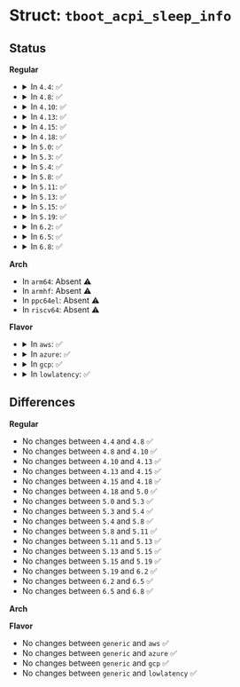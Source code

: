 # Struct: <code>tboot_acpi_sleep_info</code>

## Status
<b>Regular</b>
<ul>
<li>
<details>
<summary>In <code>4.4</code>: ✅</summary>

```c
struct tboot_acpi_sleep_info {
    struct tboot_acpi_generic_address pm1a_cnt_blk;
    struct tboot_acpi_generic_address pm1b_cnt_blk;
    struct tboot_acpi_generic_address pm1a_evt_blk;
    struct tboot_acpi_generic_address pm1b_evt_blk;
    u16 pm1a_cnt_val;
    u16 pm1b_cnt_val;
    u64 wakeup_vector;
    u32 vector_width;
    u64 kernel_s3_resume_vector;
};
```
</details>
</li>
<li>
<details>
<summary>In <code>4.8</code>: ✅</summary>

```c
struct tboot_acpi_sleep_info {
    struct tboot_acpi_generic_address pm1a_cnt_blk;
    struct tboot_acpi_generic_address pm1b_cnt_blk;
    struct tboot_acpi_generic_address pm1a_evt_blk;
    struct tboot_acpi_generic_address pm1b_evt_blk;
    u16 pm1a_cnt_val;
    u16 pm1b_cnt_val;
    u64 wakeup_vector;
    u32 vector_width;
    u64 kernel_s3_resume_vector;
};
```
</details>
</li>
<li>
<details>
<summary>In <code>4.10</code>: ✅</summary>

```c
struct tboot_acpi_sleep_info {
    struct tboot_acpi_generic_address pm1a_cnt_blk;
    struct tboot_acpi_generic_address pm1b_cnt_blk;
    struct tboot_acpi_generic_address pm1a_evt_blk;
    struct tboot_acpi_generic_address pm1b_evt_blk;
    u16 pm1a_cnt_val;
    u16 pm1b_cnt_val;
    u64 wakeup_vector;
    u32 vector_width;
    u64 kernel_s3_resume_vector;
};
```
</details>
</li>
<li>
<details>
<summary>In <code>4.13</code>: ✅</summary>

```c
struct tboot_acpi_sleep_info {
    struct tboot_acpi_generic_address pm1a_cnt_blk;
    struct tboot_acpi_generic_address pm1b_cnt_blk;
    struct tboot_acpi_generic_address pm1a_evt_blk;
    struct tboot_acpi_generic_address pm1b_evt_blk;
    u16 pm1a_cnt_val;
    u16 pm1b_cnt_val;
    u64 wakeup_vector;
    u32 vector_width;
    u64 kernel_s3_resume_vector;
};
```
</details>
</li>
<li>
<details>
<summary>In <code>4.15</code>: ✅</summary>

```c
struct tboot_acpi_sleep_info {
    struct tboot_acpi_generic_address pm1a_cnt_blk;
    struct tboot_acpi_generic_address pm1b_cnt_blk;
    struct tboot_acpi_generic_address pm1a_evt_blk;
    struct tboot_acpi_generic_address pm1b_evt_blk;
    u16 pm1a_cnt_val;
    u16 pm1b_cnt_val;
    u64 wakeup_vector;
    u32 vector_width;
    u64 kernel_s3_resume_vector;
};
```
</details>
</li>
<li>
<details>
<summary>In <code>4.18</code>: ✅</summary>

```c
struct tboot_acpi_sleep_info {
    struct tboot_acpi_generic_address pm1a_cnt_blk;
    struct tboot_acpi_generic_address pm1b_cnt_blk;
    struct tboot_acpi_generic_address pm1a_evt_blk;
    struct tboot_acpi_generic_address pm1b_evt_blk;
    u16 pm1a_cnt_val;
    u16 pm1b_cnt_val;
    u64 wakeup_vector;
    u32 vector_width;
    u64 kernel_s3_resume_vector;
};
```
</details>
</li>
<li>
<details>
<summary>In <code>5.0</code>: ✅</summary>

```c
struct tboot_acpi_sleep_info {
    struct tboot_acpi_generic_address pm1a_cnt_blk;
    struct tboot_acpi_generic_address pm1b_cnt_blk;
    struct tboot_acpi_generic_address pm1a_evt_blk;
    struct tboot_acpi_generic_address pm1b_evt_blk;
    u16 pm1a_cnt_val;
    u16 pm1b_cnt_val;
    u64 wakeup_vector;
    u32 vector_width;
    u64 kernel_s3_resume_vector;
};
```
</details>
</li>
<li>
<details>
<summary>In <code>5.3</code>: ✅</summary>

```c
struct tboot_acpi_sleep_info {
    struct tboot_acpi_generic_address pm1a_cnt_blk;
    struct tboot_acpi_generic_address pm1b_cnt_blk;
    struct tboot_acpi_generic_address pm1a_evt_blk;
    struct tboot_acpi_generic_address pm1b_evt_blk;
    u16 pm1a_cnt_val;
    u16 pm1b_cnt_val;
    u64 wakeup_vector;
    u32 vector_width;
    u64 kernel_s3_resume_vector;
};
```
</details>
</li>
<li>
<details>
<summary>In <code>5.4</code>: ✅</summary>

```c
struct tboot_acpi_sleep_info {
    struct tboot_acpi_generic_address pm1a_cnt_blk;
    struct tboot_acpi_generic_address pm1b_cnt_blk;
    struct tboot_acpi_generic_address pm1a_evt_blk;
    struct tboot_acpi_generic_address pm1b_evt_blk;
    u16 pm1a_cnt_val;
    u16 pm1b_cnt_val;
    u64 wakeup_vector;
    u32 vector_width;
    u64 kernel_s3_resume_vector;
};
```
</details>
</li>
<li>
<details>
<summary>In <code>5.8</code>: ✅</summary>

```c
struct tboot_acpi_sleep_info {
    struct tboot_acpi_generic_address pm1a_cnt_blk;
    struct tboot_acpi_generic_address pm1b_cnt_blk;
    struct tboot_acpi_generic_address pm1a_evt_blk;
    struct tboot_acpi_generic_address pm1b_evt_blk;
    u16 pm1a_cnt_val;
    u16 pm1b_cnt_val;
    u64 wakeup_vector;
    u32 vector_width;
    u64 kernel_s3_resume_vector;
};
```
</details>
</li>
<li>
<details>
<summary>In <code>5.11</code>: ✅</summary>

```c
struct tboot_acpi_sleep_info {
    struct tboot_acpi_generic_address pm1a_cnt_blk;
    struct tboot_acpi_generic_address pm1b_cnt_blk;
    struct tboot_acpi_generic_address pm1a_evt_blk;
    struct tboot_acpi_generic_address pm1b_evt_blk;
    u16 pm1a_cnt_val;
    u16 pm1b_cnt_val;
    u64 wakeup_vector;
    u32 vector_width;
    u64 kernel_s3_resume_vector;
};
```
</details>
</li>
<li>
<details>
<summary>In <code>5.13</code>: ✅</summary>

```c
struct tboot_acpi_sleep_info {
    struct tboot_acpi_generic_address pm1a_cnt_blk;
    struct tboot_acpi_generic_address pm1b_cnt_blk;
    struct tboot_acpi_generic_address pm1a_evt_blk;
    struct tboot_acpi_generic_address pm1b_evt_blk;
    u16 pm1a_cnt_val;
    u16 pm1b_cnt_val;
    u64 wakeup_vector;
    u32 vector_width;
    u64 kernel_s3_resume_vector;
};
```
</details>
</li>
<li>
<details>
<summary>In <code>5.15</code>: ✅</summary>

```c
struct tboot_acpi_sleep_info {
    struct tboot_acpi_generic_address pm1a_cnt_blk;
    struct tboot_acpi_generic_address pm1b_cnt_blk;
    struct tboot_acpi_generic_address pm1a_evt_blk;
    struct tboot_acpi_generic_address pm1b_evt_blk;
    u16 pm1a_cnt_val;
    u16 pm1b_cnt_val;
    u64 wakeup_vector;
    u32 vector_width;
    u64 kernel_s3_resume_vector;
};
```
</details>
</li>
<li>
<details>
<summary>In <code>5.19</code>: ✅</summary>

```c
struct tboot_acpi_sleep_info {
    struct tboot_acpi_generic_address pm1a_cnt_blk;
    struct tboot_acpi_generic_address pm1b_cnt_blk;
    struct tboot_acpi_generic_address pm1a_evt_blk;
    struct tboot_acpi_generic_address pm1b_evt_blk;
    u16 pm1a_cnt_val;
    u16 pm1b_cnt_val;
    u64 wakeup_vector;
    u32 vector_width;
    u64 kernel_s3_resume_vector;
};
```
</details>
</li>
<li>
<details>
<summary>In <code>6.2</code>: ✅</summary>

```c
struct tboot_acpi_sleep_info {
    struct tboot_acpi_generic_address pm1a_cnt_blk;
    struct tboot_acpi_generic_address pm1b_cnt_blk;
    struct tboot_acpi_generic_address pm1a_evt_blk;
    struct tboot_acpi_generic_address pm1b_evt_blk;
    u16 pm1a_cnt_val;
    u16 pm1b_cnt_val;
    u64 wakeup_vector;
    u32 vector_width;
    u64 kernel_s3_resume_vector;
};
```
</details>
</li>
<li>
<details>
<summary>In <code>6.5</code>: ✅</summary>

```c
struct tboot_acpi_sleep_info {
    struct tboot_acpi_generic_address pm1a_cnt_blk;
    struct tboot_acpi_generic_address pm1b_cnt_blk;
    struct tboot_acpi_generic_address pm1a_evt_blk;
    struct tboot_acpi_generic_address pm1b_evt_blk;
    u16 pm1a_cnt_val;
    u16 pm1b_cnt_val;
    u64 wakeup_vector;
    u32 vector_width;
    u64 kernel_s3_resume_vector;
};
```
</details>
</li>
<li>
<details>
<summary>In <code>6.8</code>: ✅</summary>

```c
struct tboot_acpi_sleep_info {
    struct tboot_acpi_generic_address pm1a_cnt_blk;
    struct tboot_acpi_generic_address pm1b_cnt_blk;
    struct tboot_acpi_generic_address pm1a_evt_blk;
    struct tboot_acpi_generic_address pm1b_evt_blk;
    u16 pm1a_cnt_val;
    u16 pm1b_cnt_val;
    u64 wakeup_vector;
    u32 vector_width;
    u64 kernel_s3_resume_vector;
};
```
</details>
</li>
</ul>
<b>Arch</b>
<ul>
<li>
In <code>arm64</code>: Absent ⚠️
</li>
<li>
In <code>armhf</code>: Absent ⚠️
</li>
<li>
In <code>ppc64el</code>: Absent ⚠️
</li>
<li>
In <code>riscv64</code>: Absent ⚠️
</li>
</ul>
<b>Flavor</b>
<ul>
<li>
<details>
<summary>In <code>aws</code>: ✅</summary>

```c
struct tboot_acpi_sleep_info {
    struct tboot_acpi_generic_address pm1a_cnt_blk;
    struct tboot_acpi_generic_address pm1b_cnt_blk;
    struct tboot_acpi_generic_address pm1a_evt_blk;
    struct tboot_acpi_generic_address pm1b_evt_blk;
    u16 pm1a_cnt_val;
    u16 pm1b_cnt_val;
    u64 wakeup_vector;
    u32 vector_width;
    u64 kernel_s3_resume_vector;
};
```
</details>
</li>
<li>
<details>
<summary>In <code>azure</code>: ✅</summary>

```c
struct tboot_acpi_sleep_info {
    struct tboot_acpi_generic_address pm1a_cnt_blk;
    struct tboot_acpi_generic_address pm1b_cnt_blk;
    struct tboot_acpi_generic_address pm1a_evt_blk;
    struct tboot_acpi_generic_address pm1b_evt_blk;
    u16 pm1a_cnt_val;
    u16 pm1b_cnt_val;
    u64 wakeup_vector;
    u32 vector_width;
    u64 kernel_s3_resume_vector;
};
```
</details>
</li>
<li>
<details>
<summary>In <code>gcp</code>: ✅</summary>

```c
struct tboot_acpi_sleep_info {
    struct tboot_acpi_generic_address pm1a_cnt_blk;
    struct tboot_acpi_generic_address pm1b_cnt_blk;
    struct tboot_acpi_generic_address pm1a_evt_blk;
    struct tboot_acpi_generic_address pm1b_evt_blk;
    u16 pm1a_cnt_val;
    u16 pm1b_cnt_val;
    u64 wakeup_vector;
    u32 vector_width;
    u64 kernel_s3_resume_vector;
};
```
</details>
</li>
<li>
<details>
<summary>In <code>lowlatency</code>: ✅</summary>

```c
struct tboot_acpi_sleep_info {
    struct tboot_acpi_generic_address pm1a_cnt_blk;
    struct tboot_acpi_generic_address pm1b_cnt_blk;
    struct tboot_acpi_generic_address pm1a_evt_blk;
    struct tboot_acpi_generic_address pm1b_evt_blk;
    u16 pm1a_cnt_val;
    u16 pm1b_cnt_val;
    u64 wakeup_vector;
    u32 vector_width;
    u64 kernel_s3_resume_vector;
};
```
</details>
</li>
</ul>

## Differences
<b>Regular</b>
<ul>
<li>
No changes between <code>4.4</code> and <code>4.8</code> ✅
</li>
<li>
No changes between <code>4.8</code> and <code>4.10</code> ✅
</li>
<li>
No changes between <code>4.10</code> and <code>4.13</code> ✅
</li>
<li>
No changes between <code>4.13</code> and <code>4.15</code> ✅
</li>
<li>
No changes between <code>4.15</code> and <code>4.18</code> ✅
</li>
<li>
No changes between <code>4.18</code> and <code>5.0</code> ✅
</li>
<li>
No changes between <code>5.0</code> and <code>5.3</code> ✅
</li>
<li>
No changes between <code>5.3</code> and <code>5.4</code> ✅
</li>
<li>
No changes between <code>5.4</code> and <code>5.8</code> ✅
</li>
<li>
No changes between <code>5.8</code> and <code>5.11</code> ✅
</li>
<li>
No changes between <code>5.11</code> and <code>5.13</code> ✅
</li>
<li>
No changes between <code>5.13</code> and <code>5.15</code> ✅
</li>
<li>
No changes between <code>5.15</code> and <code>5.19</code> ✅
</li>
<li>
No changes between <code>5.19</code> and <code>6.2</code> ✅
</li>
<li>
No changes between <code>6.2</code> and <code>6.5</code> ✅
</li>
<li>
No changes between <code>6.5</code> and <code>6.8</code> ✅
</li>
</ul>
<b>Arch</b>
<ul>
</ul>
<b>Flavor</b>
<ul>
<li>
No changes between <code>generic</code> and <code>aws</code> ✅
</li>
<li>
No changes between <code>generic</code> and <code>azure</code> ✅
</li>
<li>
No changes between <code>generic</code> and <code>gcp</code> ✅
</li>
<li>
No changes between <code>generic</code> and <code>lowlatency</code> ✅
</li>
</ul>
